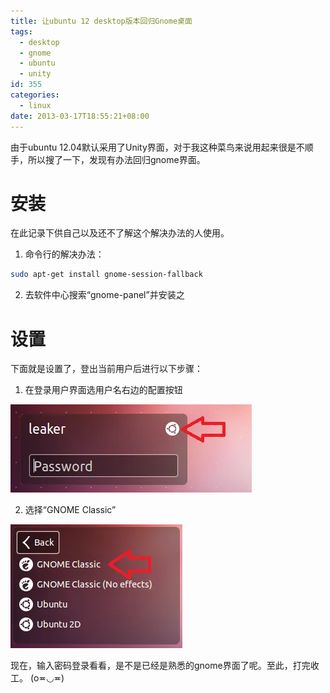 ```yaml
---
title: 让ubuntu 12 desktop版本回归Gnome桌面
tags:
  - desktop
  - gnome
  - ubuntu
  - unity
id: 355
categories:
  - linux
date: 2013-03-17T18:55:21+08:00
---
```

由于ubuntu 12.04默认采用了Unity界面，对于我这种菜鸟来说用起来很是不顺手，所以搜了一下，发现有办法回归gnome界面。

# 安装
在此记录下供自己以及还不了解这个解决办法的人使用。
1. 命令行的解决办法：
```bash
sudo apt-get install gnome-session-fallback
```
2. 去软件中心搜索“gnome-panel”并安装之

# 设置
下面就是设置了，登出当前用户后进行以下步骤：
1. 在登录用户界面选用户名右边的配置按钮

![gnome设置第一步](/wp-content/uploads/2013/03/login1.webp)

2. 选择“GNOME Classic”

![gnome设置第二步](/wp-content/uploads/2013/03/login2.webp)

现在，输入密码登录看看，是不是已经是熟悉的gnome界面了呢。至此，打完收工。
(o≖◡≖)

